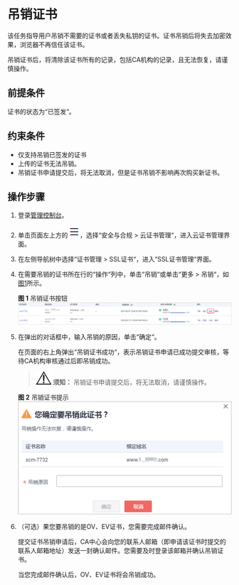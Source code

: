 # 吊销证书<a name="ZH-CN_TOPIC_0114377954"></a>

该任务指导用户吊销不需要的证书或者丢失私钥的证书。证书吊销后将失去加密效果，浏览器不再信任该证书。

吊销证书后，将清除该证书所有的记录，包括CA机构的记录，且无法恢复，请谨慎操作。

## 前提条件<a name="zh-cn_topic_0000001124316611_zh-cn_topic_0114377954_section1558141162619"></a>

证书的状态为“已签发“。

## 约束条件<a name="zh-cn_topic_0000001124316611_zh-cn_topic_0114377954_section125111958366"></a>

-   仅支持吊销已签发的证书
-   上传的证书无法吊销。
-   吊销证书申请提交后，将无法取消，但是证书吊销不影响再次购买新证书。

## 操作步骤<a name="zh-cn_topic_0000001124316611_zh-cn_topic_0114377954_section86028344296"></a>

1.  登录[管理控制台](https://console.huaweicloud.com/)。
2.  单击页面左上方的![](figures/icon-servicelist.png)，选择“安全与合规  \>  云证书管理“，进入云证书管理界面。
3.  在左侧导航树中选择“证书管理  \>  SSL证书“，进入“SSL证书管理“界面。
4.  在需要吊销的证书所在行的“操作“列中，单击“吊销“或单击“更多 \> 吊销“，如[图1](#zh-cn_topic_0000001124316611_zh-cn_topic_0114377954_fig20898181553714)所示。

    **图 1**  吊销证书按钮<a name="zh-cn_topic_0000001124316611_zh-cn_topic_0114377954_fig20898181553714"></a>  
    ![](figures/吊销证书按钮.png "吊销证书按钮")

5.  在弹出的对话框中，输入吊销的原因，单击“确定“。

    在页面的右上角弹出“吊销证书成功“，表示吊销证书申请已成功提交审核，等待CA机构审核通过后即吊销成功。

    >![](public_sys-resources/icon-notice.gif) **须知：** 
    >吊销证书申请提交后，将无法取消，请谨慎操作。

    **图 2**  吊销证书提示<a name="zh-cn_topic_0000001124316611_zh-cn_topic_0114377954_fig583251415295"></a>  
    ![](figures/吊销证书提示.png "吊销证书提示")

6.  （可选）果您要吊销的是OV、EV证书，您需要完成邮件确认。

    提交证书吊销申请后，CA中心会向您的联系人邮箱（即申请该证书时提交的联系人邮箱地址）发送一封确认邮件。您需要及时登录该邮箱并确认吊销证书。

    当您完成邮件确认后，OV、EV证书将会吊销成功。


